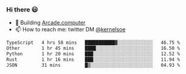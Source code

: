 ### Hi there 😃

- 🔨 Building [Arcade.computer](https://arcade.computer)
- 📫 How to reach me: twitter DM [@kernelsoe](https://twitter.com/kernelsoe)

<!--START_SECTION:waka-->

```txt
TypeScript   4 hrs 58 mins   ███████████▓░░░░░░░░░░░░░   46.75 %
Other        1 hr 45 mins    ████░░░░░░░░░░░░░░░░░░░░░   16.50 %
Python       1 hr 20 mins    ███░░░░░░░░░░░░░░░░░░░░░░   12.52 %
Rust         1 hr 16 mins    ███░░░░░░░░░░░░░░░░░░░░░░   11.94 %
JSON         31 mins         █▒░░░░░░░░░░░░░░░░░░░░░░░   04.93 %
```

<!--END_SECTION:waka-->
